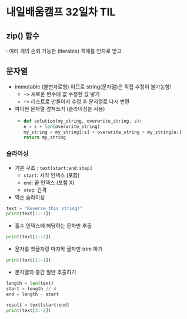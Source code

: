 # 내일배움캠프 32일차 TIL

## zip() 함수
: 여러 개의 순회 가능한 (iterable) 객체를 인자로 받고 

## 문자열
* immutable (불변자료형) 이므로 string(문자열)은 직접 수정이 불가능함!
  * -> 새로운 변수에 값 수정한 값 넣기
  * -> 리스트로 만들어서 수정 후 문자열로 다시 변환
* 파이썬 문자열 곂쳐쓰기 (슬라이싱을 사용)
  * ```py
    def solution(my_string, overwrite_string, s):
    e = s + len(overwrite_string)
    my_string = my_string[:s] + overwrite_string + my_string[e:]
    return my_string

### 슬라이싱
* 기본 구조 : `text[start:end:step]`
  * `start`: 시작 인덱스 (포함)
  * `end`: 끝 인덱스 (포함 X)
  * `step`: 간격
* 역순 슬라이싱
```py
text = "Reverse this string!"
print(text[::-1])
```
* 홀수 인덱스에 해당하는 문자만 추출
```py
print(text[1::2])
```
* 문자를 첫글자랑 마지막 글자만 trim 하기
```py
print(text[1:-1])
```
* 문자열의 중간 절반 추출하기
```py
length = len(text)
start = length // 4
end = length - start 

result = text[start:end]
print(text[3:-2])
```
